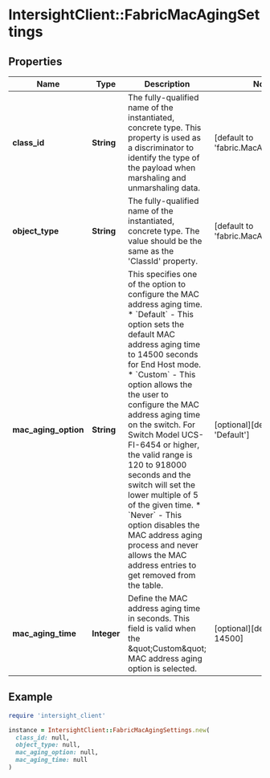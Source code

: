 # IntersightClient::FabricMacAgingSettings

## Properties

| Name | Type | Description | Notes |
| ---- | ---- | ----------- | ----- |
| **class_id** | **String** | The fully-qualified name of the instantiated, concrete type. This property is used as a discriminator to identify the type of the payload when marshaling and unmarshaling data. | [default to &#39;fabric.MacAgingSettings&#39;] |
| **object_type** | **String** | The fully-qualified name of the instantiated, concrete type. The value should be the same as the &#39;ClassId&#39; property. | [default to &#39;fabric.MacAgingSettings&#39;] |
| **mac_aging_option** | **String** | This specifies one of the option to configure the MAC address aging time. * &#x60;Default&#x60; - This option sets the default MAC address aging time to 14500 seconds for End Host mode. * &#x60;Custom&#x60; - This option allows the the user to configure the MAC address aging time on the switch. For Switch Model UCS-FI-6454 or higher, the valid range is 120 to 918000 seconds and the switch will set the lower multiple of 5 of the given time. * &#x60;Never&#x60; - This option disables the MAC address aging process and never allows the MAC address entries to get removed from the table. | [optional][default to &#39;Default&#39;] |
| **mac_aging_time** | **Integer** | Define the MAC address aging time in seconds. This field is valid when the \&quot;Custom\&quot; MAC address aging option is selected. | [optional][default to 14500] |

## Example

```ruby
require 'intersight_client'

instance = IntersightClient::FabricMacAgingSettings.new(
  class_id: null,
  object_type: null,
  mac_aging_option: null,
  mac_aging_time: null
)
```

